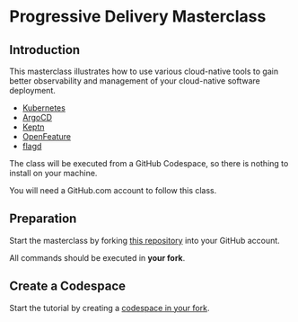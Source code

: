 # Progressive Delivery Masterclass

## Introduction

This masterclass illustrates how to use various cloud-native tools to gain better observability and management of your cloud-native software deployment.

- [Kubernetes](https://kubernetes.io)
- [ArgoCD](https://argo-cd.readthedocs.io/en/stable/)
- [Keptn](https://keptn.sh)
- [OpenFeature](https://openfeature.dev)
- [flagd](https://flagd.dev)

The class will be executed from a GitHub Codespace, so there is nothing to install on your machine.

You will need a GitHub.com account to follow this class.

## Preparation

Start the masterclass by forking [this repository](https://github.com/thisthat/progressivedelivery-masterclass) into your GitHub account.

All commands should be executed in **your fork**.

## Create a Codespace

Start the tutorial by creating a [codespace in your fork](1-create-codespace.md).
